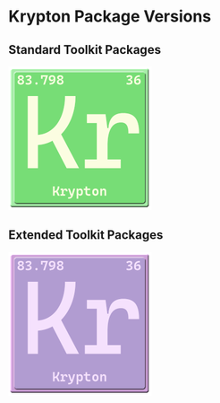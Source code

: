 # Krypton Package Versions

## Standard Toolkit Packages
<a href="https://github.com/Krypton-Suite/Krypton-Toolkit-Suite-Version-Dashboard/blob/master/Documents/Modules/Standard/Krypton-Toolkit-Suite-Standard-Modules.md"><img src="https://github.com/Krypton-Suite/Krypton-Toolkit-Suite-Version-Dashboard/blob/master/Assets/Standard%20Toolkit%20Stable.png" /></a> 


## Extended Toolkit Packages
<a href="https://github.com/Krypton-Suite/Krypton-Toolkit-Suite-Version-Dashboard/blob/master/Documents/Modules/Extended/Krypton%20Toolkit%20Suite%20Extended%20Modules.md"><img src="https://github.com/Krypton-Suite/Krypton-Toolkit-Suite-Version-Dashboard/blob/master/Assets/Extended%20Toolkit.png" /></a>
